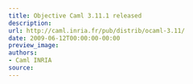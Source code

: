 ```yaml
---
title: Objective Caml 3.11.1 released
description:
url: http://caml.inria.fr/pub/distrib/ocaml-3.11/
date: 2009-06-12T00:00:00-00:00
preview_image:
authors:
- Caml INRIA
source:
---
```



